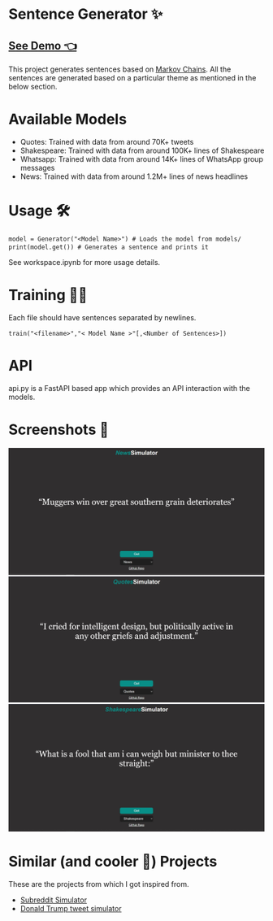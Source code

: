 # Sentence Generator ✨

## [See Demo 👈](https://sentencesimulator.web.app/)

This project generates sentences based on [Markov Chains](https://en.wikipedia.org/wiki/Markov_chain).
All the sentences are generated based on a particular theme as mentioned in the below section.

# Available Models

- Quotes: Trained with data from around 70K+ tweets
- Shakespeare: Trained with data from around 100K+ lines of Shakespeare
- Whatsapp: Trained with data from around 14K+ lines of WhatsApp group messages
- News: Trained with data from around 1.2M+ lines of news headlines

# Usage 🛠

```
model = Generator("<Model Name>") # Loads the model from models/
print(model.get()) # Generates a sentence and prints it
```

See workspace.ipynb for more usage details.

# Training 🏃‍♂️

Each file should have sentences separated by newlines.

```
train("<filename>","< Model Name >"[,<Number of Sentences>])
```

# API

api.py is a FastAPI based app which provides an API interaction with the models.

# Screenshots 🌆

![Screenshot1](https://github.com/RohitEdathil/SentenceGenerator/blob/master/img/s1.jpg)
![Screenshot2](https://github.com/RohitEdathil/SentenceGenerator/blob/master/img/s2.jpg)
![Screenshot3](https://github.com/RohitEdathil/SentenceGenerator/blob/master/img/s3.jpg)

# Similar (and cooler 🤩) Projects
These are the projects from which I got inspired from.
 - [Subreddit Simulator](https://www.reddit.com/r/SubredditSimulator/)
 - [Donald Trump tweet simulator](https://filiph.github.io/markov/)
